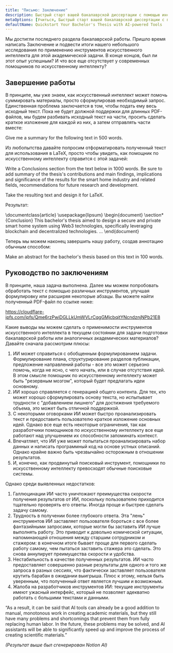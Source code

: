 ```yaml
---
title: "Письмо: Заключение"
description: Быстрый старт вашей бакалаврской диссертации с помощью инструментов на основе искусственного интеллекта
metaOptions: [Учиться, Быстрый старт вашей бакалаврской диссертации с помощью инструментов на основе искусственного интеллекта]
defaultName: Quickstart Your Bachelor's Thesis with AI-powered Tools
---
```


<RoboAcademyText fWeight="500">
Мы достигли последнего раздела бакалаврской работы. Пришло время написать Заключение и подвести итоги нашего небольшого исследования по применению инструментов искусственного интеллекта для этой академической задачи. В конце концов, был ли этот опыт успешным? И что все еще отсутствует у современных помощников по искусственному интеллекту?
</RoboAcademyText>

## Завершение работы

В принципе, мы уже знаем, как искусственный интеллект может помочь суммировать материалы, просто сформулировав необходимый запрос. Единственная проблема заключается в том, чтобы подать ему весь исходный текст. Пока не будет должной поддержки для длинных PDF-файлов, мы будем разбивать исходный текст на части, просить сделать краткое изложение для каждой из них, а затем отправлять части вместе:

<RoboAcademyDialog>

Give me a summary for the following text in 500 words. 
</RoboAcademyDialog>

Из любопытства давайте попросим отформатировать полученный текст для использования в LaTeX, просто чтобы увидеть, как помощник по искусственному интеллекту справится с этой задачей:

<RoboAcademyDialog>

Write a Conclusions section from the text below in 1000 words. Be sure to add summary of the thesis's contributions and main findings, implications and significance of the results for the smart home industry and related fields, recommendations for future research and development.

Take the resulting text and design it for LaTeX.
</RoboAcademyDialog>

Результат:

<LessonCodeWrapper language="uml" noCopyIcon noLines codeClass="big-code">
    \documentclass{article}
    \usepackage{lipsum}
    \begin{document}
    \section*{Conclusion}
    This bachelor's thesis aimed to design a secure and private 
    smart home system using Web3 technologies, specifically leveraging 
    blockchain and decentralized technologies.
    ...
    \end{document}

</LessonCodeWrapper>

Теперь мы можем наконец завершить нашу работу, создав аннотацию обычным способом:

<RoboAcademyDialog>

Make an abstract for the bachelor's thesis based on this text in 100 words.
</RoboAcademyDialog>

## Руководство по заключениям

В принципе, наша задача выполнена. Далее мы можем попробовать обработать текст с помощью различных инструментов, улучшая формулировку или расширяя некоторые абзацы. Вы можете найти полученный PDF-файл по ссылке ниже:

https://cloudflare-ipfs.com/ipfs/Qme6rzPwiDGLLkUmWVLrCqgGMjcbqitYNcndznjNPb21E8

Какие выводы мы можем сделать о применимости инструментов искусственного интеллекта в текущем состоянии для задачи подготовки бакалаврской работы или аналогичных академических материалов? Давайте сначала рассмотрим плюсы:

1. ИИ может справиться с обобщенным формулированием задачи. Формулирование плана, структурирование разделов публикации, предложение направлений работы - все это может серьезно помочь, когда не ясно, с чего начать, или в случае отсутствия идей. В этом смысле помощник по искусственному интеллекту может быть "резервным мозгом", который будет предлагать идеи основному.
2. ИИ хорошо справляется с генерацией общего контента. Для тех, кто может хорошо сформулировать основу текста, но испытывает трудности с "добавлением лишнего" для достижения требуемого объема, это может быть отличной поддержкой.
3. С некоторыми оговорками ИИ может быстро проанализировать текст и предоставить пользователю краткое изложение основных идей. Однако все еще есть некоторые ограничения, так как разработчики помощников по искусственному интеллекту все еще работают над улучшением их способности запоминать контекст.
4. Впечатляет, что ИИ уже может попытаться проанализировать набор данных и написать программный код на основе устных описаний. Однако крайне важно быть чрезвычайно осторожным в отношении результатов.
5. И, конечно, как продвинутый поисковый инструмент, помощники по искусственному интеллекту превосходят обычные поисковые системы.

Однако среди выявленных недостатков:

1. Галлюцинации ИИ часто уничтожают преимущества скорости получения результатов от ИИ, поскольку пользователю приходится тщательно проверять его ответы. Иногда проще и быстрее сделать задачу самому.
2. Трудность в получении более глубокого ответа. Эта "лень" инструментов ИИ заставляет пользователя бороться с все более фантазийными запросами, которые могли бы заставить ИИ лучше выполнять работу. Это приводит к довольно комической ситуации, напоминающей отношения между старшим сотрудником и стажером: в конечном итоге бывает проще для первого сделать работу самому, чем пытаться заставить стажера это сделать. Это снова аннулирует преимущества скорости и удобства.
3. Нестабильность в качестве полученных результатов. ИИ часто предоставляет совершенно разные результаты для одного и того же запроса в разных сессиях, что фактически заставляет пользователя крутить барабан в ожидании выигрыша. Плюс к этому, нельзя быть уверенным, что полученный ответ является лучшим и возможным.
4. Жалоба на разработчиков инструментов ИИ: текущие инструменты имеют ужасный интерфейс, который не позволяет адекватно работать с большими текстами и данными.

<RoboAcademyDialog>
“As a result, it can be said that AI tools can already be a good addition to manual, monotonous work in creating academic materials, but they still have many problems and shortcomings that prevent them from fully replacing human labor. In the future, these problems may be solved, and AI assistants will be able to significantly speed up and improve the process of creating scientific materials.”
</RoboAcademyDialog>

*(Результат выше был сгенерирован Notion AI)*